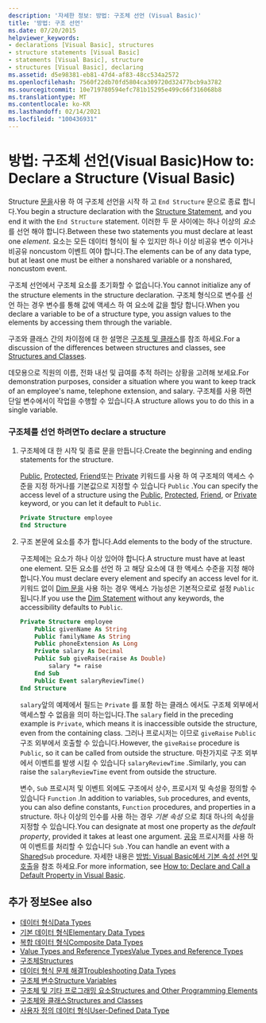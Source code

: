 ```yaml
---
description: '자세한 정보: 방법: 구조체 선언 (Visual Basic)'
title: '방법: 구조 선언'
ms.date: 07/20/2015
helpviewer_keywords:
- declarations [Visual Basic], structures
- structure statements [Visual Basic]
- statements [Visual Basic], structure
- structures [Visual Basic], declaring
ms.assetid: d5e98381-eb81-47d4-af83-48cc534a2572
ms.openlocfilehash: 7560f22db70fd5804ca309720d32477bcb9a3782
ms.sourcegitcommit: 10e719780594efc781b15295e499c66f316068b8
ms.translationtype: MT
ms.contentlocale: ko-KR
ms.lasthandoff: 02/14/2021
ms.locfileid: "100436931"
---
```

# <a name="how-to-declare-a-structure-visual-basic"></a><span data-ttu-id="4734d-103">방법: 구조체 선언(Visual Basic)</span><span class="sxs-lookup"><span data-stu-id="4734d-103">How to: Declare a Structure (Visual Basic)</span></span>

<span data-ttu-id="4734d-104">Structure [문을](../../../language-reference/statements/structure-statement.md)사용 하 여 구조체 선언을 시작 하 고 `End Structure` 문으로 종료 합니다.</span><span class="sxs-lookup"><span data-stu-id="4734d-104">You begin a structure declaration with the [Structure Statement](../../../language-reference/statements/structure-statement.md), and you end it with the `End Structure` statement.</span></span> <span data-ttu-id="4734d-105">이러한 두 문 사이에는 하나 이상의 *요소* 를 선언 해야 합니다.</span><span class="sxs-lookup"><span data-stu-id="4734d-105">Between these two statements you must declare at least one *element*.</span></span> <span data-ttu-id="4734d-106">요소는 모든 데이터 형식이 될 수 있지만 하나 이상 비공유 변수 이거나 비공유 noncustom 이벤트 여야 합니다.</span><span class="sxs-lookup"><span data-stu-id="4734d-106">The elements can be of any data type, but at least one must be either a nonshared variable or a nonshared, noncustom event.</span></span>  
  
 <span data-ttu-id="4734d-107">구조체 선언에서 구조체 요소를 초기화할 수 없습니다.</span><span class="sxs-lookup"><span data-stu-id="4734d-107">You cannot initialize any of the structure elements in the structure declaration.</span></span> <span data-ttu-id="4734d-108">구조체 형식으로 변수를 선언 하는 경우 변수를 통해 값에 액세스 하 여 요소에 값을 할당 합니다.</span><span class="sxs-lookup"><span data-stu-id="4734d-108">When you declare a variable to be of a structure type, you assign values to the elements by accessing them through the variable.</span></span>  
  
 <span data-ttu-id="4734d-109">구조와 클래스 간의 차이점에 대 한 설명은 [구조체 및 클래스](structures-and-classes.md)를 참조 하세요.</span><span class="sxs-lookup"><span data-stu-id="4734d-109">For a discussion of the differences between structures and classes, see [Structures and Classes](structures-and-classes.md).</span></span>  
  
 <span data-ttu-id="4734d-110">데모용으로 직원의 이름, 전화 내선 및 급여를 추적 하려는 상황을 고려해 보세요.</span><span class="sxs-lookup"><span data-stu-id="4734d-110">For demonstration purposes, consider a situation where you want to keep track of an employee's name, telephone extension, and salary.</span></span> <span data-ttu-id="4734d-111">구조체를 사용 하면 단일 변수에서이 작업을 수행할 수 있습니다.</span><span class="sxs-lookup"><span data-stu-id="4734d-111">A structure allows you to do this in a single variable.</span></span>  
  
### <a name="to-declare-a-structure"></a><span data-ttu-id="4734d-112">구조체를 선언 하려면</span><span class="sxs-lookup"><span data-stu-id="4734d-112">To declare a structure</span></span>  
  
1. <span data-ttu-id="4734d-113">구조체에 대 한 시작 및 종료 문을 만듭니다.</span><span class="sxs-lookup"><span data-stu-id="4734d-113">Create the beginning and ending statements for the structure.</span></span>  
  
     <span data-ttu-id="4734d-114">[Public](../../../language-reference/modifiers/public.md), [Protected](../../../language-reference/modifiers/protected.md), [Friend](../../../language-reference/modifiers/friend.md)또는 [Private](../../../language-reference/modifiers/private.md) 키워드를 사용 하 여 구조체의 액세스 수준을 지정 하거나를 기본값으로 지정할 수 있습니다 `Public` .</span><span class="sxs-lookup"><span data-stu-id="4734d-114">You can specify the access level of a structure using the [Public](../../../language-reference/modifiers/public.md), [Protected](../../../language-reference/modifiers/protected.md), [Friend](../../../language-reference/modifiers/friend.md), or [Private](../../../language-reference/modifiers/private.md) keyword, or you can let it default to `Public`.</span></span>  
  
    ```vb  
    Private Structure employee  
    End Structure  
    ```  
  
2. <span data-ttu-id="4734d-115">구조 본문에 요소를 추가 합니다.</span><span class="sxs-lookup"><span data-stu-id="4734d-115">Add elements to the body of the structure.</span></span>  
  
     <span data-ttu-id="4734d-116">구조체에는 요소가 하나 이상 있어야 합니다.</span><span class="sxs-lookup"><span data-stu-id="4734d-116">A structure must have at least one element.</span></span> <span data-ttu-id="4734d-117">모든 요소를 선언 하 고 해당 요소에 대 한 액세스 수준을 지정 해야 합니다.</span><span class="sxs-lookup"><span data-stu-id="4734d-117">You must declare every element and specify an access level for it.</span></span> <span data-ttu-id="4734d-118">키워드 없이 [Dim 문을](../../../language-reference/statements/dim-statement.md) 사용 하는 경우 액세스 가능성은 기본적으로로 설정 `Public` 됩니다.</span><span class="sxs-lookup"><span data-stu-id="4734d-118">If you use the [Dim Statement](../../../language-reference/statements/dim-statement.md) without any keywords, the accessibility defaults to `Public`.</span></span>  
  
    ```vb  
    Private Structure employee  
        Public givenName As String  
        Public familyName As String  
        Public phoneExtension As Long  
        Private salary As Decimal  
        Public Sub giveRaise(raise As Double)  
            salary *= raise  
        End Sub  
        Public Event salaryReviewTime()  
    End Structure  
    ```  
  
     <span data-ttu-id="4734d-119">`salary`앞의 예제에서 필드는 `Private` 를 포함 하는 클래스 에서도 구조체 외부에서 액세스할 수 없음을 의미 하는입니다.</span><span class="sxs-lookup"><span data-stu-id="4734d-119">The `salary` field in the preceding example is `Private`, which means it is inaccessible outside the structure, even from the containing class.</span></span> <span data-ttu-id="4734d-120">그러나 프로시저는 이므로 `giveRaise` `Public` 구조 외부에서 호출할 수 있습니다.</span><span class="sxs-lookup"><span data-stu-id="4734d-120">However, the `giveRaise` procedure is `Public`, so it can be called from outside the structure.</span></span> <span data-ttu-id="4734d-121">마찬가지로 구조 외부에서 이벤트를 발생 시킬 수 있습니다 `salaryReviewTime` .</span><span class="sxs-lookup"><span data-stu-id="4734d-121">Similarly, you can raise the `salaryReviewTime` event from outside the structure.</span></span>  
  
     <span data-ttu-id="4734d-122">변수, `Sub` 프로시저 및 이벤트 외에도 구조에서 상수, 프로시저 및 속성을 정의할 수 있습니다 `Function` .</span><span class="sxs-lookup"><span data-stu-id="4734d-122">In addition to variables, `Sub` procedures, and events, you can also define constants, `Function` procedures, and properties in a structure.</span></span> <span data-ttu-id="4734d-123">하나 이상의 인수를 사용 하는 경우 *기본 속성* 으로 최대 하나의 속성을 지정할 수 있습니다.</span><span class="sxs-lookup"><span data-stu-id="4734d-123">You can designate at most one property as the *default property*, provided it takes at least one argument.</span></span> <span data-ttu-id="4734d-124">[공유](../../../language-reference/modifiers/shared.md) 프로시저를 사용 하 여 이벤트를 처리할 수 있습니다 `Sub` .</span><span class="sxs-lookup"><span data-stu-id="4734d-124">You can handle an event with a [Shared](../../../language-reference/modifiers/shared.md)`Sub` procedure.</span></span> <span data-ttu-id="4734d-125">자세한 내용은 [방법: Visual Basic에서 기본 속성 선언 및 호출](../procedures/how-to-declare-and-call-a-default-property.md)을 참조 하세요.</span><span class="sxs-lookup"><span data-stu-id="4734d-125">For more information, see [How to: Declare and Call a Default Property in Visual Basic](../procedures/how-to-declare-and-call-a-default-property.md).</span></span>  
  
## <a name="see-also"></a><span data-ttu-id="4734d-126">추가 정보</span><span class="sxs-lookup"><span data-stu-id="4734d-126">See also</span></span>

- [<span data-ttu-id="4734d-127">데이터 형식</span><span class="sxs-lookup"><span data-stu-id="4734d-127">Data Types</span></span>](index.md)
- [<span data-ttu-id="4734d-128">기본 데이터 형식</span><span class="sxs-lookup"><span data-stu-id="4734d-128">Elementary Data Types</span></span>](elementary-data-types.md)
- [<span data-ttu-id="4734d-129">복합 데이터 형식</span><span class="sxs-lookup"><span data-stu-id="4734d-129">Composite Data Types</span></span>](composite-data-types.md)
- [<span data-ttu-id="4734d-130">Value Types and Reference Types</span><span class="sxs-lookup"><span data-stu-id="4734d-130">Value Types and Reference Types</span></span>](value-types-and-reference-types.md)
- [<span data-ttu-id="4734d-131">구조체</span><span class="sxs-lookup"><span data-stu-id="4734d-131">Structures</span></span>](structures.md)
- [<span data-ttu-id="4734d-132">데이터 형식 문제 해결</span><span class="sxs-lookup"><span data-stu-id="4734d-132">Troubleshooting Data Types</span></span>](troubleshooting-data-types.md)
- [<span data-ttu-id="4734d-133">구조체 변수</span><span class="sxs-lookup"><span data-stu-id="4734d-133">Structure Variables</span></span>](structure-variables.md)
- [<span data-ttu-id="4734d-134">구조체 및 기타 프로그래밍 요소</span><span class="sxs-lookup"><span data-stu-id="4734d-134">Structures and Other Programming Elements</span></span>](structures-and-other-programming-elements.md)
- [<span data-ttu-id="4734d-135">구조체와 클래스</span><span class="sxs-lookup"><span data-stu-id="4734d-135">Structures and Classes</span></span>](structures-and-classes.md)
- [<span data-ttu-id="4734d-136">사용자 정의 데이터 형식</span><span class="sxs-lookup"><span data-stu-id="4734d-136">User-Defined Data Type</span></span>](../../../language-reference/data-types/user-defined-data-type.md)
